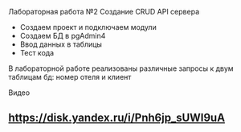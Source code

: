 Лабораторная работа №2
Создание CRUD API сервера

- Создаем проект и подключаем модули
- Создаем БД в pgAdmin4
- Ввод данных в таблицы
- Тест кода

 В лабораторной работе реализованы различные запросы к двум таблицам бд: номер отеля и клиент

 Видео
## https://disk.yandex.ru/i/Pnh6jp_sUWI9uA
